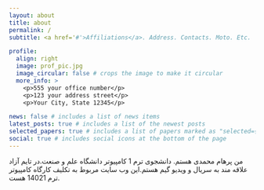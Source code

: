 ```yaml
---
layout: about
title: about
permalink: /
subtitle: <a href='#'>Affiliations</a>. Address. Contacts. Moto. Etc.

profile:
  align: right
  image: prof_pic.jpg
  image_circular: false # crops the image to make it circular
  more_info: >
    <p>555 your office number</p>
    <p>123 your address street</p>
    <p>Your City, State 12345</p>

news: false # includes a list of news items
latest_posts: true # includes a list of the newest posts
selected_papers: true # includes a list of papers marked as "selected={true}"
social: true # includes social icons at the bottom of the page
---
```


من پرهام محمدی هستم. دانشجوی ترم 1 کامپیوتر دانشگاه علم و صنعت.در تایم آزاد علاقه مند به سریال و ویدیو گیم هستم.این وب سایت مربوط به تکلیف کارگاه کامپیوتر ترم 14021 هست.
